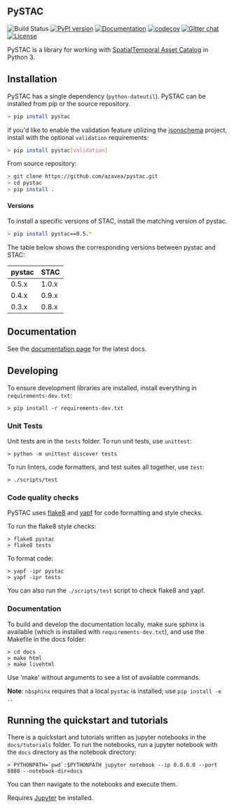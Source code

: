 ## PySTAC
![Build Status](https://github.com/stac-utils/pystac/workflows/CI/badge.svg?branch=develop)
[![PyPI version](https://badge.fury.io/py/pystac.svg)](https://badge.fury.io/py/pystac)
[![Documentation](https://readthedocs.org/projects/pystac/badge/?version=latest)](https://pystac.readthedocs.io/en/latest/)
[![codecov](https://codecov.io/gh/stac-utils/pystac/branch/develop/graph/badge.svg)](https://codecov.io/gh/stac-utils/pystac)
[![Gitter chat](https://badges.gitter.im/azavea/pystac.svg)](https://gitter.im/azavea/pystac)
[![License](https://img.shields.io/badge/License-Apache%202.0-blue.svg)](https://opensource.org/licenses/Apache-2.0)

PySTAC is a library for working with [SpatialTemporal Asset Catalog](https://stacspec.org) in Python 3.

## Installation

PySTAC has a single dependency (`python-dateutil`).
PySTAC can be installed from pip or the source repository.

```bash
> pip install pystac
```

if you'd like to enable the validation feature utilizing the [jsonschema](https://pypi.org/project/jsonschema/) project, install with the optional `validation` requirements:


```bash
> pip install pystac[validation]
```

From source repository:

```bash
> git clone https://github.com/azavea/pystac.git
> cd pystac
> pip install .
```


#### Versions
To install a specific versions of STAC, install the matching version of pystac.

```bash
> pip install pystac==0.5.*
```

The table below shows the corresponding versions between pystac and STAC:

| pystac | STAC  |
| ------ | ----- |
| 0.5.x  | 1.0.x |
| 0.4.x  | 0.9.x |
| 0.3.x  | 0.8.x |

## Documentation

See the [documentation page](https://pystac.readthedocs.io/en/latest/) for the latest docs.

## Developing

To ensure development libraries are installed, install everything in `requirements-dev.txt`:

```
> pip install -r requirements-dev.txt
```

### Unit Tests

Unit tests are in the `tests` folder. To run unit tests, use `unittest`:

```
> python -m unittest discover tests
```

To run linters, code formatters, and test suites all together, use `test`:

```
> ./scripts/test
```

### Code quality checks

PySTAC uses [flake8](http://flake8.pycqa.org/en/latest/) and [yapf](https://github.com/google/yapf) for code formatting and style checks.

To run the flake8 style checks:

```
> flake8 pystac
> flake8 tests
```

To format code:

```
> yapf -ipr pystac
> yapf -ipr tests
```

You can also run the `./scripts/test` script to check flake8 and yapf.

### Documentation

To build and develop the documentation locally, make sure sphinx is available (which is installed with `requirements-dev.txt`), and use the Makefile in the docs folder:

```
> cd docs
> make html
> make livehtml
```

Use 'make' without arguments to see a list of available commands.

__Note__: `nbsphinx` requires that a local `pystac` is installed; use `pip install -e .`.



## Running the quickstart and tutorials

There is a quickstart and tutorials written as jupyter notebooks in the `docs/tutorials` folder.
To run the notebooks, run a jupyter notebook with the `docs` directory as the notebook directory:

```
> PYTHONPATH=`pwd`:$PYTHONPATH jupyter notebook --ip 0.0.0.0 --port 8888 --notebook-dir=docs
```

You can then navigate to the notebooks and execute them.

Requires [Jupyter](https://jupyter.org/) be installed.
